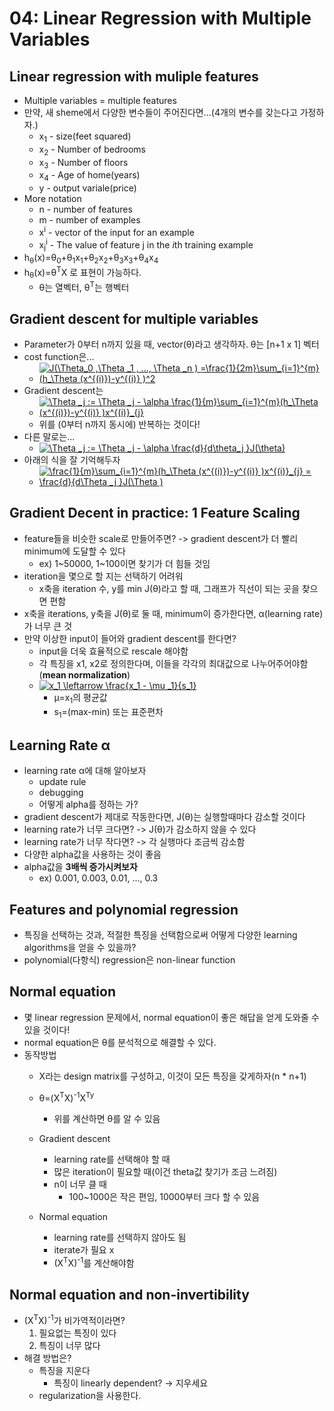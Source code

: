 # 04: Linear Regression with Multiple Variables

## Linear regression with muliple features
- Multiple variables = multiple features
- 만약, 새 sheme에서 다양한 변수들이 주어진다면...(4개의 변수를 갖는다고 가정하자.)
    - x<sub>1</sub> - size(feet squared)
    - x<sub>2</sub> - Number of bedrooms
    - x<sub>3</sub> - Number of floors
    - x<sub>4</sub> - Age of home(years)
    - y - output variale(price)
- More notation
    - n - number of features
    - m - number of examples
    - x<sup>i</sup> - vector of the input for an example
    - x<sub>j</sub><sup>i</sup> - The value of feature j in the *i*th training example
- h<sub>&theta;</sub>(x)=&theta;<sub>0</sub>+&theta;<sub>1</sub>x<sub>1</sub>+&theta;<sub>2</sub>x<sub>2</sub>+&theta;<sub>3</sub>x<sub>3</sub>+&theta;<sub>4</sub>x<sub>4</sub>
- h<sub>&theta;</sub>(x)=&theta;<sup>T</sup>X 로 표현이 가능하다.
    - &theta;는 열벡터, &theta;<sup>T</sup>는 행벡터


## Gradient descent for multiple variables
- Parameter가 0부터 n까지 있을 때, vector(&theta;)라고 생각하자. &theta;는 [n+1 x 1] 벡터
- cost function은...
    - <a href="https://www.codecogs.com/eqnedit.php?latex=J(\Theta_0&space;,\Theta&space;_1&space;,&space;...,&space;\Theta&space;_n&space;)&space;=\frac{1}{2m}\sum_{i=1}^{m}(h_\Theta&space;(x^{(i)})-y^{(i)}&space;)^2" target="_blank"><img src="https://latex.codecogs.com/gif.latex?J(\Theta_0&space;,\Theta&space;_1&space;,&space;...,&space;\Theta&space;_n&space;)&space;=\frac{1}{2m}\sum_{i=1}^{m}(h_\Theta&space;(x^{(i)})-y^{(i)}&space;)^2" title="J(\Theta_0 ,\Theta _1 , ..., \Theta _n ) =\frac{1}{2m}\sum_{i=1}^{m}(h_\Theta (x^{(i)})-y^{(i)} )^2" /></a>
- Gradient descent는
    - <a href="https://www.codecogs.com/eqnedit.php?latex=\Theta&space;_j&space;:=&space;\Theta&space;_j&space;-&space;\alpha&space;\frac{1}{m}\sum_{i=1}^{m}(h_\Theta&space;(x^{(i)})-y^{(i)}&space;)x^{(i)}_{j}" target="_blank"><img src="https://latex.codecogs.com/gif.latex?\Theta&space;_j&space;:=&space;\Theta&space;_j&space;-&space;\alpha&space;\frac{1}{m}\sum_{i=1}^{m}(h_\Theta&space;(x^{(i)})-y^{(i)}&space;)x^{(i)}_{j}" title="\Theta _j := \Theta _j - \alpha \frac{1}{m}\sum_{i=1}^{m}(h_\Theta (x^{(i)})-y^{(i)} )x^{(i)}_{j}" /></a>
    - 위를 (0부터 n까지 동시에) 반복하는 것이다!
- 다른 말로는...
    - <a href="https://www.codecogs.com/eqnedit.php?latex=\Theta&space;_j&space;:=&space;\Theta&space;_j&space;-&space;\alpha&space;\frac{d}{d\theta_j&space;}J(\theta)" target="_blank"><img src="https://latex.codecogs.com/gif.latex?\Theta&space;_j&space;:=&space;\Theta&space;_j&space;-&space;\alpha&space;\frac{d}{d\theta_j&space;}J(\theta)" title="\Theta _j := \Theta _j - \alpha \frac{d}{d\theta_j }J(\theta)" /></a>
- 아래의 식을 잘 기억해두자
    - <a href="https://www.codecogs.com/eqnedit.php?latex=\frac{1}{m}\sum_{i=1}^{m}(h_\Theta&space;(x^{(i)})-y^{(i)}&space;)x^{(i)}_{j}&space;=&space;\frac{d}{d\Theta&space;_j&space;}J(\Theta&space;)" target="_blank"><img src="https://latex.codecogs.com/gif.latex?\frac{1}{m}\sum_{i=1}^{m}(h_\Theta&space;(x^{(i)})-y^{(i)}&space;)x^{(i)}_{j}&space;=&space;\frac{d}{d\Theta&space;_j&space;}J(\Theta&space;)" title="\frac{1}{m}\sum_{i=1}^{m}(h_\Theta (x^{(i)})-y^{(i)} )x^{(i)}_{j} = \frac{d}{d\Theta _j }J(\Theta )" /></a>
## Gradient Decent in practice: 1 Feature Scaling
- feature들을 비슷한 scale로 만들어주면? -> gradient descent가 더 빨리 minimum에 도달할 수 있다
    - ex) 1~50000, 1~100이면 찾기가 더 힘들 것임
- iteration을 몇으로 할 지는 선택하기 어려워
    - x축을 iteration 수, y를 min J(&theta;)라고 할 때, 그래프가 직선이 되는 곳을 찾으면 편함
- x축을 iterations, y축을 J(&theta;)로 둘 때, minimum이 증가한다면, &alpha;(learning rate)가 너무 큰 것
- 만약 이상한 input이 들어와 gradient descent를 한다면?
    - input을 더욱 효율적으로 rescale 해야함
    - 각 특징을 x1, x2로 정의한다며, 이들을 각각의 최대값으로 나누어주어야함 (**mean normalization**)
    - <a href="https://www.codecogs.com/eqnedit.php?latex=x_1&space;\leftarrow&space;\frac{x_1&space;-&space;\mu&space;_1}{s_1}" target="_blank"><img src="https://latex.codecogs.com/gif.latex?x_1&space;\leftarrow&space;\frac{x_1&space;-&space;\mu&space;_1}{s_1}" title="x_1 \leftarrow \frac{x_1 - \mu _1}{s_1}" /></a>
        - &mu;=x<sub>1</sub>의 평균값
        - s<sub>1</sub>=(max-min) 또는 표준편차

## Learning Rate &alpha;  
- learning rate &alpha;에 대해 알아보자
    - update rule
    - debugging
    - 어떻게 alpha를 정하는 가?
- gradient descent가 제대로 작동한다면, J(&theta;)는 실행할때마다 감소할 것이다
- learning rate가 너무 크다면? -> J(&theta;)가 감소하지 않을 수 있다
- learning rate가 너무 작다면? -> 각 실행마다 조금씩 감소함
- 다양한 alpha값을 사용하는 것이 좋음
- alpha값을 **3배씩 증가시켜보자**
    - ex) 0.001, 0.003, 0.01, ..., 0.3
    
## Features and polynomial regression
- 특징을 선택하는 것과, 적절한 특징을 선택함으로써 어떻게 다양한  learning algorithms을 얻을 수 있을까?
- polynomial(다항식) regression은 non-linear function

## Normal equation
- 몇 linear regression 문제에서, normal equation이 좋은 해답을 얻게 도와줄 수 있을 것이다!
- normal equation은 &theta;를 분석적으로 해결할 수 있다.
- 동작방법
    - X라는 design matrix를 구성하고, 이것이 모든 특징을 갖게하자(n * n+1)
    - &theta;=(X<sup>T</sup>X)<sup>-1</sup>X<sup>T</sub>y
        - 위를 계산하면 &theta;를 알 수 있음

    - Gradient descent
        - learning rate를 선택해야 할 때
        - 많은 iteration이 필요할 때(이건 theta값 찾기가 조금 느려짐)
        - n이 너무 클 때
            - 100~1000은 작은 편임, 10000부터 크다 할 수 있음
    - Normal equation
        - learning rate를 선택하지 않아도 됨
        - iterate가 필요 x
        - (X<sup>T</sup>X)<sup>-1</sup>를 계산해야함
## Normal equation and non-invertibility
- (X<sup>T</sup>X)<sup>-1</sup>가 비가역적이라면?
    1. 필요없는 특징이 있다
    2. 특징이 너무 많다
- 해결 방법은?
    - 특징을 지운다
        - 특징이 linearly dependent? -> 지우세요
    - regularization을 사용한다.